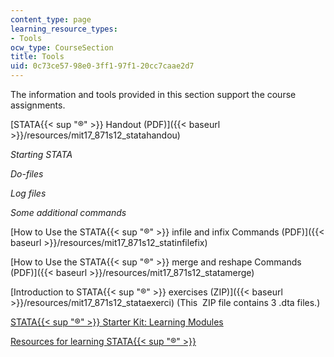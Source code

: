 ```yaml
---
content_type: page
learning_resource_types:
- Tools
ocw_type: CourseSection
title: Tools
uid: 0c73ce57-98e0-3ff1-97f1-20cc7caae2d7
---
```


The information and tools provided in this section support the course assignments.

[STATA{{< sup "®" >}} Handout (PDF)]({{< baseurl >}}/resources/mit17_871s12_statahandou)

_Starting STATA_

_Do-files_

_Log files_

_Some additional commands_

[How to Use the STATA{{< sup "®" >}} infile and infix Commands (PDF)]({{< baseurl >}}/resources/mit17_871s12_statinfilefix)

[How to Use the STATA{{< sup "®" >}} merge and reshape Commands (PDF)]({{< baseurl >}}/resources/mit17_871s12_statamerge)

[Introduction to STATA{{< sup "®" >}} exercises (ZIP)]({{< baseurl >}}/resources/mit17_871s12_stataexerci) (This  ZIP file contains 3 .dta files.)

[STATA{{< sup "®" >}} Starter Kit: Learning Modules](http://www.ats.ucla.edu/stat/stata/sk/modules_sk.htm)

[Resources for learning STATA{{< sup "®" >}}](http://stata.com/links/resources-for-learning-stata/)